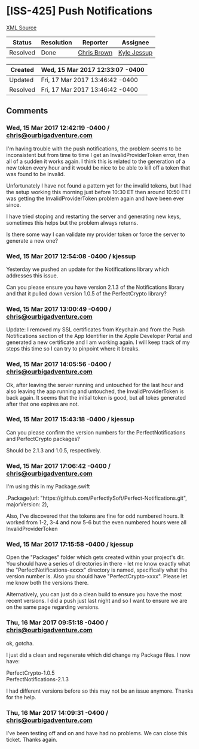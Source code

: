 # [ISS-425] Push Notifications

[XML Source](./xml/ISS-425.xml)
<p></p>





Status|Resolution|Reporter|Assignee
------|----------|--------|--------
Resolved|Done|[Chris Brown](chris@ourbigadventure.com)|[Kyle Jessup]($kjessup)





Created|Wed, 15 Mar 2017 12:33:07 -0400
-------|--------------
Updated|Fri, 17 Mar 2017 13:46:42 -0400
Resolved|Fri, 17 Mar 2017 13:46:42 -0400


## Comments




### Wed, 15 Mar 2017 12:42:19 -0400 / chris@ourbigadventure.com 

<p><p>I'm having trouble with the push notifications, the problem seems to be inconsistent but from time to time I get an InvalidProviderToken error, then all of a sudden it works again.  I think this is related to the generation of a new token every hour and it would be nice to be able to kill off a token that was found to be invalid.</p>

<p>Unfortunately I have not found a pattern yet for the invalid tokens, but I had the setup working this morning just before 10:30 ET then around 10:50 ET I was getting the InvalidProviderToken problem again and have been ever since.</p>

<p>I have tried stoping and restarting the server and generating new keys, sometimes this helps but the problem always returns.</p>

<p>Is there some way I can validate my provider token or force the server to generate a new one?</p></p>


### Wed, 15 Mar 2017 12:54:08 -0400 / kjessup 

<p><p>Yesterday we pushed an update for the Notifications library which addresses this issue.</p>

<p>Can you please ensure you have version 2.1.3 of the Notifications library and that it pulled down version 1.0.5 of the PerfectCrypto library?</p></p>


### Wed, 15 Mar 2017 13:00:49 -0400 / chris@ourbigadventure.com 

<p><p>Update: I removed my SSL certificates from Keychain and from the Push Notifications section of the App Identifier in the Apple Developer Portal and generated a new certificate and I am working again.  I will keep track of my steps this time so I can try to pinpoint where it breaks.</p></p>


### Wed, 15 Mar 2017 14:05:56 -0400 / chris@ourbigadventure.com 

<p><p>Ok, after leaving the server running and untouched for the last hour and also leaving the app running and untouched, the InvalidProviderToken is back again.  It seems that the initial token is good, but all tokes generated after that one expires are not.</p></p>


### Wed, 15 Mar 2017 15:43:18 -0400 / kjessup 

<p><p>Can you please confirm the version numbers for the PerfectNotifications and PerfectCrypto packages?</p>

<p>Should be 2.1.3 and 1.0.5, respectively.</p></p>


### Wed, 15 Mar 2017 17:06:42 -0400 / chris@ourbigadventure.com 

<p><p>I'm using this in my Package.swift</p>

<p>.Package(url: "https://github.com/PerfectlySoft/Perfect-Notifications.git", majorVersion: 2),</p>

<p>Also, I've discovered that the tokens are fine for odd numbered hours.  It worked from 1-2, 3-4 and now 5-6 but the even numbered hours were all InvalidProviderToken</p></p>


### Wed, 15 Mar 2017 17:15:58 -0400 / kjessup 

<p><p>Open the "Packages" folder which gets created within your project's dir. You should have a series of directories in there - let me know exactly what the "PerfectNotifications-xxxxx" directory is named, specifically what the version number is. Also you should have "PerfectCrypto-xxxx". Please let me know both the versions there.</p>

<p>Alternatively, you can just do a clean build to ensure you have the most recent versions. I did a push just last night and so I want to ensure we are on the same page regarding versions.</p></p>


### Thu, 16 Mar 2017 09:51:18 -0400 / chris@ourbigadventure.com 

<p><p>ok, gotcha.</p>

<p>I just did a clean and regenerate which did change my Package files.  I now have:</p>

<p>PerfectCrypto-1.0.5<br/>
PerfectNotifications-2.1.3</p>

<p>I had different versions before so this may not be an issue anymore.  Thanks for the help.</p></p>


### Thu, 16 Mar 2017 14:09:31 -0400 / chris@ourbigadventure.com 

<p><p>I've been testing off and on and have had no problems.  We can close this ticket. Thanks again.</p></p>


